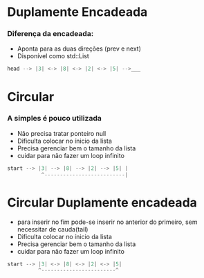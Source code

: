 # Duplamente Encadeada
### Diferença da encadeada:
- Aponta para as duas direções (prev e next)
- Disponível como std::List
```c++
head --> |3| <-> |8| <-> |2| <-> |5| -->___
```

# Circular
### A simples é pouco utilizada
- Não precisa tratar ponteiro null
- Dificulta colocar no ínicio da lista
- Precisa gerenciar bem o tamanho da lista
- cuidar para não fazer um loop infinito
```c++
start --> |3| --> |8| --> |2| --> |5| |
           ^--------------------------| 
```

# Circular Duplamente encadeada
- para inserir no fim pode-se inserir no anterior do primeiro, sem necessitar de cauda(tail)
- Dificulta colocar no ínicio da lista
- Precisa gerenciar bem o tamanho da lista
- cuidar para não fazer um loop infinito
```c++
start --> |3| <-> |8| <-> |2| <-> |5| 
          ^------------------------^
```
  